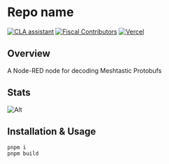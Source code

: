 # Repo name

[![CLA assistant](https://cla-assistant.io/readme/badge/meshtastic/node-red-contrib-meshtastic)](https://cla-assistant.io/meshtastic/node-red-contrib-meshtastic)
[![Fiscal Contributors](https://opencollective.com/meshtastic/tiers/badge.svg?label=Fiscal%20Contributors&color=deeppink)](https://opencollective.com/meshtastic/)
[![Vercel](https://img.shields.io/static/v1?label=Powered%20by&message=Vercel&style=flat&logo=vercel&color=000000)](https://vercel.com?utm_source=meshtastic&utm_campaign=oss)

## Overview

A Node-RED node for decoding Meshtastic Protobufs

## Stats

![Alt](https://repobeats.axiom.co/api/embed/d5286c92852b6f1e335de09d76bb22ec5305bbc0.svg "Repobeats analytics image")

## Installation & Usage

```shell
pnpm i
pnpm build
```
